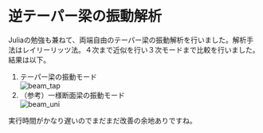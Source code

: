 # 逆テーパー梁の振動解析
Juliaの勉強も兼ねて、両端自由のテーパー梁の振動解析を行いました。解析手法はレイリーリッツ法。４次まで近似を行い３次モードまで比較を行いました。結果は以下。
1. テーパー梁の振動モード  
![beam_tap](https://user-images.githubusercontent.com/28618623/35840053-1a4b6db0-0b37-11e8-9f6e-daa896eefffe.png)  
2. （参考）一様断面梁の振動モード  
![beam_uni](https://user-images.githubusercontent.com/28618623/35840054-1b51baf2-0b37-11e8-9d74-ccfe4365ce74.png)  

実行時間がかなり遅いのでまだまだ改善の余地ありですね。
